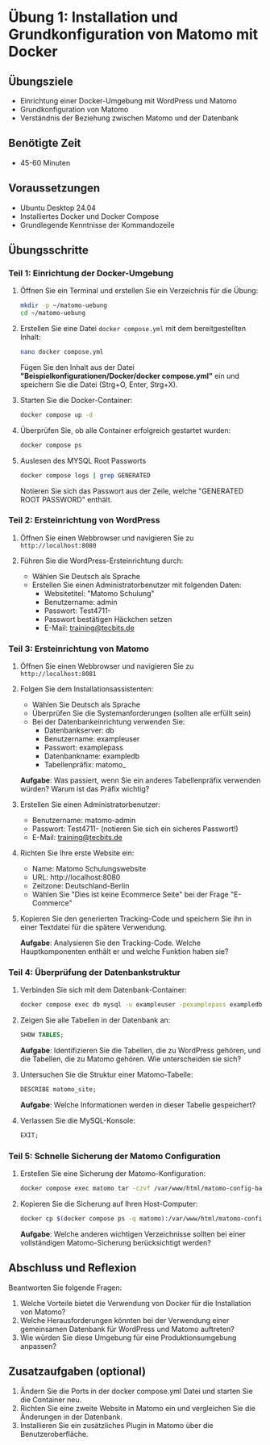 # Übung 1: Installation und Grundkonfiguration von Matomo mit Docker

## Übungsziele
- Einrichtung einer Docker-Umgebung mit WordPress und Matomo
- Grundkonfiguration von Matomo
- Verständnis der Beziehung zwischen Matomo und der Datenbank

## Benötigte Zeit
- 45-60 Minuten

## Voraussetzungen
- Ubuntu Desktop 24.04
- Installiertes Docker und Docker Compose
- Grundlegende Kenntnisse der Kommandozeile

## Übungsschritte

### Teil 1: Einrichtung der Docker-Umgebung

1. Öffnen Sie ein Terminal und erstellen Sie ein Verzeichnis für die Übung:
   ```bash
   mkdir -p ~/matomo-uebung
   cd ~/matomo-uebung
   ```

2. Erstellen Sie eine Datei `docker compose.yml` mit dem bereitgestellten Inhalt:
   ```bash
   nano docker compose.yml
   ```
   
   Fügen Sie den Inhalt aus der Datei **"Beispielkonfigurationen/Docker/docker compose.yml"** ein und speichern Sie die Datei (Strg+O, Enter, Strg+X).

3. Starten Sie die Docker-Container:
   ```bash
   docker compose up -d
   ```

4. Überprüfen Sie, ob alle Container erfolgreich gestartet wurden:
   ```bash
   docker compose ps
   ```

5. Auslesen des MYSQL Root Passworts
    ```bash
    docker compose logs | grep GENERATED
    ```
   Notieren Sie sich das Passwort aus der Zeile, welche "GENERATED ROOT PASSWORD" enthält. 

### Teil 2: Ersteinrichtung von WordPress

1. Öffnen Sie einen Webbrowser und navigieren Sie zu `http://localhost:8080`

2. Führen Sie die WordPress-Ersteinrichtung durch:
   - Wählen Sie Deutsch als Sprache
   - Erstellen Sie einen Administratorbenutzer mit folgenden Daten:
     - Websitetitel: "Matomo Schulung"
     - Benutzername: admin
     - Passwort: Test4711-
     - Passwort bestätigen Häckchen setzen
     - E-Mail: training@tecbits.de

### Teil 3: Ersteinrichtung von Matomo

1. Öffnen Sie einen Webbrowser und navigieren Sie zu `http://localhost:8081`

2. Folgen Sie dem Installationsassistenten:
   - Wählen Sie Deutsch als Sprache
   - Überprüfen Sie die Systemanforderungen (sollten alle erfüllt sein)
   - Bei der Datenbankeinrichtung verwenden Sie:
     - Datenbankserver: db
     - Benutzername: exampleuser
     - Passwort: examplepass
     - Datenbankname: exampledb
     - Tabellenpräfix: matomo_
   
   **Aufgabe**: Was passiert, wenn Sie ein anderes Tabellenpräfix verwenden würden? Warum ist das Präfix wichtig?

3. Erstellen Sie einen Administratorbenutzer:
   - Benutzername: matomo-admin
   - Passwort: Test4711- (notieren Sie sich ein sicheres Passwort!)
   - E-Mail: training@tecbits.de

4. Richten Sie Ihre erste Website ein:
   - Name: Matomo Schulungswebsite
   - URL: http://localhost:8080
   - Zeitzone: Deutschland-Berlin
   - Wählen Sie "Dies ist keine Ecommerce Seite" bei der Frage "E-Commerce"

5. Kopieren Sie den generierten Tracking-Code und speichern Sie ihn in einer Textdatei für die spätere Verwendung.

   **Aufgabe**: Analysieren Sie den Tracking-Code. Welche Hauptkomponenten enthält er und welche Funktion haben sie?

### Teil 4: Überprüfung der Datenbankstruktur

1. Verbinden Sie sich mit dem Datenbank-Container:
   ```bash
   docker compose exec db mysql -u exampleuser -pexamplepass exampledb
   ```

2. Zeigen Sie alle Tabellen in der Datenbank an:
   ```sql
   SHOW TABLES;
   ```
   
   **Aufgabe**: Identifizieren Sie die Tabellen, die zu WordPress gehören, und die Tabellen, die zu Matomo gehören. Wie unterscheiden sie sich?

3. Untersuchen Sie die Struktur einer Matomo-Tabelle:
   ```sql
   DESCRIBE matomo_site;
   ```
   
   **Aufgabe**: Welche Informationen werden in dieser Tabelle gespeichert?

4. Verlassen Sie die MySQL-Konsole:
   ```sql
   EXIT;
   ```

### Teil 5: Schnelle Sicherung der Matomo Configuration

1. Erstellen Sie eine Sicherung der Matomo-Konfiguration:
   ```bash
   docker compose exec matomo tar -czvf /var/www/html/matomo-config-backup.tar.gz /var/www/html/config
   ```

2. Kopieren Sie die Sicherung auf Ihren Host-Computer:
   ```bash
   docker cp $(docker compose ps -q matomo):/var/www/html/matomo-config-backup.tar.gz ./
   ```
   
   **Aufgabe**: Welche anderen wichtigen Verzeichnisse sollten bei einer vollständigen Matomo-Sicherung berücksichtigt werden?

## Abschluss und Reflexion

Beantworten Sie folgende Fragen:

1. Welche Vorteile bietet die Verwendung von Docker für die Installation von Matomo?
2. Welche Herausforderungen könnten bei der Verwendung einer gemeinsamen Datenbank für WordPress und Matomo auftreten?
3. Wie würden Sie diese Umgebung für eine Produktionsumgebung anpassen?

## Zusatzaufgaben (optional)

1. Ändern Sie die Ports in der docker compose.yml Datei und starten Sie die Container neu.
2. Richten Sie eine zweite Website in Matomo ein und vergleichen Sie die Änderungen in der Datenbank.
3. Installieren Sie ein zusätzliches Plugin in Matomo über die Benutzeroberfläche.
